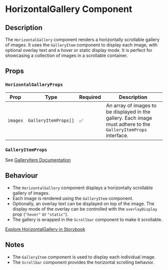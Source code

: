 # HorizontalGallery Component

## Description

The `HorizontalGallery` component renders a horizontally scrollable gallery of images. It uses the `GalleryItem` component to display each image, with optional overlay text and a hover or static display mode. It is perfect for showcasing a collection of images in a scrollable container.

## Props

### `HorizontalGalleryProps`

| Prop     | Type                 | Required | Description                                                                                                    |
| -------- | -------------------- | -------- | -------------------------------------------------------------------------------------------------------------- |
| `images` | `GalleryItemProps[]` | ✅       | An array of images to be displayed in the gallery. Each image must adhere to the `GalleryItemProps` interface. |

### `GalleryItemProps`

See [GalleryItem Documentation](/docs/GalleryItem.md)

## Behaviour

- The `HorizontalGallery` component displays a horizontally scrollable gallery of images.
- Each image is rendered using the `GalleryItem` component.
- Optionally, an overlay text can be displayed on top of the image. The display mode of the overlay can be controlled with the `overlayDisplay` prop (`"hover"` or `"static"`).
- The gallery is wrapped in the `Scrollbar` component to make it scrollable.

[Explore HorizontalGallery in Storybook](http://localhost:6006/?path=/story/library-galleries-horizontalgallery--default&globals=viewport:largeMobile)

## Notes

- The `GalleryItem` component is used to display each individual image.
- The `Scrollbar` component provides the horizontal scrolling behavior.
